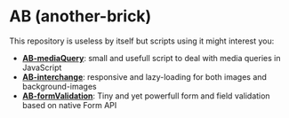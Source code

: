 # AB (another-brick)

This repository is useless by itself but scripts using it might interest you:

- **[AB-mediaQuery](https://github.com/lordfpx/AB-mediaQuery)**: small and usefull script to deal with media queries in JavaScript
- **[AB-interchange](https://github.com/lordfpx/AB-interchange)**: responsive and lazy-loading for both images and background-images
- **[AB-formValidation](https://github.com/lordfpx/AB-formValidation)**: Tiny and yet powerfull form and field validation based on native Form API
